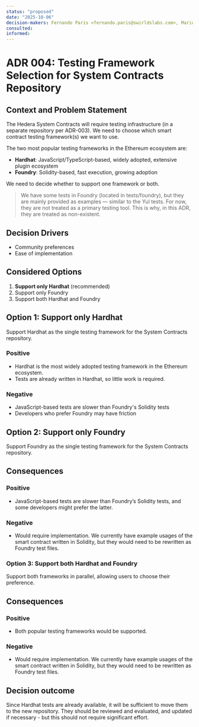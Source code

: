 ```yaml
---
status: "proposed"
date: "2025-10-06"
decision-makers: Fernando Paris <fernando.paris@swirldslabs.com>, Mariusz Jasuwienas <mariusz.jasuwienas@arianelabs.com>, Michal Walczak <michal.walczak@arianelabs.com>, Piotr Swierzy <piotr.swierzy@arianelabs.com>
consulted:
informed:
---
```


# ADR 004: Testing Framework Selection for System Contracts Repository

## Context and Problem Statement

The Hedera System Contracts will require testing infrastructure (in a separate repository per ADR-003). We need to choose which smart contract testing framework(s) we want to use.

The two most popular testing frameworks in the Ethereum ecosystem are:
- **Hardhat**: JavaScript/TypeScript-based, widely adopted, extensive plugin ecosystem
- **Foundry**: Solidity-based, fast execution, growing adoption

We need to decide whether to support one framework or both.

> We have some tests in Foundry (located in tests/foundry), but they are mainly provided as examples — similar to the Yul tests. For now, they are not treated as a primary testing tool. This is why, in this ADR, they are treated as non-existent.

## Decision Drivers

- Community preferences
- Ease of implementation

## Considered Options

1. **Support only Hardhat** (recommended)
2. Support only Foundry
3. Support both Hardhat and Foundry

## Option 1: Support only Hardhat

Support Hardhat as the single testing framework for the System Contracts repository.

### Positive

- Hardhat is the most widely adopted testing framework in the Ethereum ecosystem.
- Tests are already written in Hardhat, so little work is required.

### Negative

- JavaScript-based tests are slower than Foundry's Solidity tests
- Developers who prefer Foundry may have friction

## Option 2: Support only Foundry

Support Foundry as the single testing framework for the System Contracts repository.

## Consequences

### Positive

- JavaScript-based tests are slower than Foundry’s Solidity tests, and some developers might prefer the latter.

### Negative
- Would require implementation. We currently have example usages of the smart contract written in Solidity, but they would need to be rewritten as Foundry test files.

### Option 3: Support both Hardhat and Foundry

Support both frameworks in parallel, allowing users to choose their preference.

## Consequences

### Positive

- Both popular testing frameworks would be supported.

### Negative

- Would require implementation. We currently have example usages of the smart contract written in Solidity, but they would need to be rewritten as Foundry test files.

## Decision outcome

Since Hardhat tests are already available, it will be sufficient to move them to the new repository.
They should be reviewed and evaluated, and updated if necessary - but this should not require significant effort.
